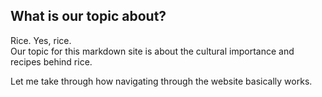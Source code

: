 ## What is our topic about?

Rice. Yes, rice.  
Our topic for this markdown site is about the cultural importance and recipes behind rice.

Let me take through how navigating through the website basically works.

#
